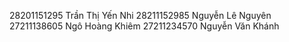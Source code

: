 28201151295	Trần Thị Yến Nhi
28211152985	Nguyễn Lê Nguyên
27211138605	Ngô Hoàng Khiêm
27211234570	Nguyễn Văn Khánh
